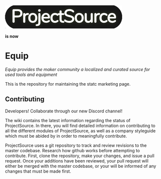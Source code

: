 ![Current Logo](/assets/images/ProjectSource.png)

**is now**

# Equip

*Equip provides the maker community a localized and curated source for used tools and equipment*

This is the repository for maintaining the statc marketing page.

## Contributing

Developers! Collaborate through our new Discord channel!

The wiki contains the latest information regarding the status of ProjectSource. In there, you will find detailed information on contributing to all the different modules of ProjectSource, as well as a company styleguide which must be abided by in order to meaningfully contribute.

ProjectSource uses a git repository to track and review revisions to the master codebase. Research how github works before attempting to contribute. First, clone the repository, make your changes, and issue a pull request. Once your additions have been reviewed, your pull request will either be merged with the master codebase, or your will be informed of any changes that must be made first.
